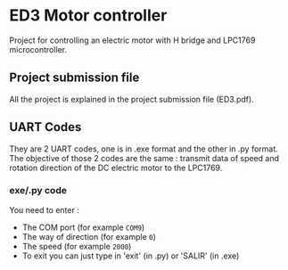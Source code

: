 # ED3 Motor controller
Project for controlling an electric motor with H bridge and LPC1769 microcontroller. 
## Project submission file
All the project is explained in the project submission file (ED3.pdf).
## UART Codes
They are 2 UART codes, one is in .exe format and the other in .py format.
The objective of those 2 codes are the same : transmit data of speed and rotation direction of the DC electric motor to the LPC1769.
### exe/.py code
You need to enter :
- The COM port (for example ```COM9```)
- The way of direction (for example ```0```)
- The speed (for example ```2000```)
- To exit you can just type in 'exit' (in .py) or 'SALIR' (in .exe)
